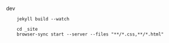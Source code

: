 

dev

```shell
    jekyll build --watch

    cd _site
    browser-sync start --server --files "**/*.css,**/*.html"
```
